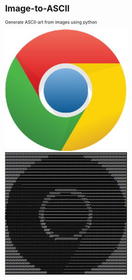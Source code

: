 # Image-to-ASCII
Generate ASCII-art from images using python

<img width=400px height=400px src="https://github.com/hamolicious/Image-to-ASCII/blob/main/Examples/Images/chrome_sample.png?raw=true"><img width=400px height=400px src="https://github.com/hamolicious/Image-to-ASCII/blob/main/Examples/Images/chrome_result.PNG?raw=true">

